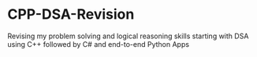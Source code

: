 # CPP-DSA-Revision
Revising my problem solving and logical reasoning skills starting with DSA using C++ followed by C# and end-to-end Python Apps

